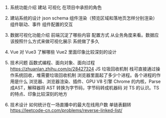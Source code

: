 1. 系统功能介绍
    建站
    可视化
    在项目中承担的角色

2. 建站系统的设计
    json schema
    组件渲染（预览区域和落地页怎样分别渲染）
    组件联动、事件
    组件配置的交互

3. 数据可视化功能介绍
    前端沉淀了哪些内容
    配置方式
    从业务角度来看。数据应该按照什么方式来做可视化展示
    系统做了多久

4. Vue
    对 Vue3 了解哪些
    Vue2 里面印象比较深刻的设计

5. 技术问题
    函数式编程、面向对象、面向过程 https://zhuanlan.zhihu.com/p/28427324
    JS 垃圾回收机制
    栈可直接通过操作系统回收，堆需要垃圾回收机制
    浏览器里面起了多少个进程。各个进程的作用是什么
    浏览器、浏览器渲染、插件、GPU
    V8 引擎
    Chrome 的内核，Parse成AST，解释器将 AST 转换为字节码，字节码转成机器码
    对 TS 的认识。TS 的特点、印象比较深刻的地方

6. 技术设计
    如何统计在一场直播中的最大在线用户数
    单链表翻转
    https://leetcode-cn.com/problems/reverse-linked-list/